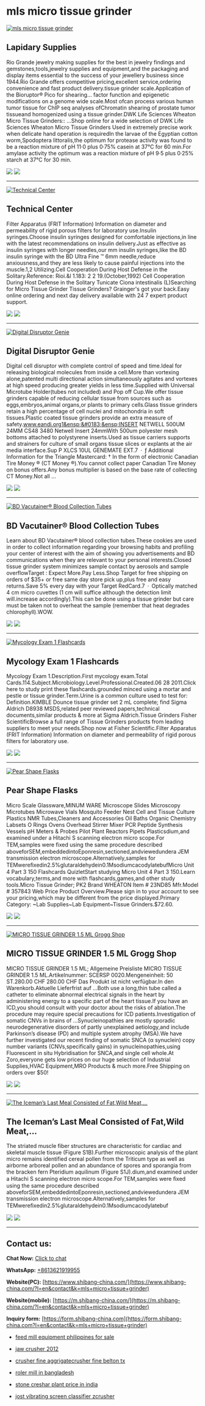 # mls micro tissue grinder

<a href="https://swt.shibang-china.com/?l=en&img&k=mls+micro+tissue+grinder" target="_blank">![mls micro tissue grinder](http://static.shibang-china.com/all-800x300/248.jpg)</a>

## Lapidary Supplies
Rio Grande jewelry making supplies for the best in jewelry findings and gemstones,tools,jewelry supplies and equipment,and the packaging and display items essential to the success of your jewellery business since 1944.Rio Grande offers competitive pricing,excellent service,ordering convenience and fast product delivery.tissue grinder scale.Application of the Bioruptor&#174; Pico for shearing… factor function and epigenetic modifications on a genome wide scale.Most ofcan process various human tumor tissue for ChIP seq analyses ofChromatin shearing of prostate tumor tissueand homogenized using a tissue grinder.DWK Life Sciences Wheaton Micro Tissue Grinders:: …Shop online for a wide selection of DWK Life Sciences Wheaton Micro Tissue Grinders Used in extremely precise work when delicate hand operation is requiredIn the larvae of the Egyptian cotton worm,Spodoptera littoralis,the optimum for protease activity was found to be a reaction mixture of pH 11&#183;0 plus 0&#183;75% casein at 37&#176;C for 60 min.For amylase activity the optimum was a reaction mixture of pH 9&#183;5 plus 0&#183;25% starch at 37&#176;C for 30 min.


<a href="https://whatsapp.shibangsoft.com/WhatsApp.php" target="_blank" title="WhatsApp">![](http://static.shibang-china.com/icon/whatsapp.png)</a> <a href="https://swt.shibang-china.com/?l=en&icon&k=mls+micro+tissue+grinder" target="_blank">![](http://static.shibang-china.com/icon/chat-en.png)</a>

---

<a href="https://swt.shibang-china.com/?l=en&img&k=mls+micro+tissue+grinder" target="_blank">![Technical Center](http://static.shibang-china.com/all-800x300/1295.jpg)</a>

## Technical Center
Filter Apparatus (FRIT Information) Information on diameter and permeability of rigid porous filters for laboratory use.Insulin syringes.Choose insulin syringes designed for comfortable injections,in line with the latest recommendations on insulin delivery.Just as effective as insulin syringes with longer needles,our mm insulin syringes,like the BD insulin syringe with the BD Ultra Fine ™ 6mm needle,reduce anxiousness,and they are less likely to cause painful injections into the muscle.1,2 Utilizing.Cell Cooperation During Host Defense in the Solitary.Reference: Rioi.&amp;l 1.183: 2 2 19.(October,1992) Cell Cooperation During Host Defense in the Solitary Tunicate Ciona intestinalis (L)Searching for Micro Tissue Grinder Tissue Grinders? Grainger's got your back.Easy online ordering and next day delivery available with 24 7 expert product support.


<a href="https://whatsapp.shibangsoft.com/WhatsApp.php" target="_blank" title="WhatsApp">![](http://static.shibang-china.com/icon/whatsapp.png)</a> <a href="https://swt.shibang-china.com/?l=en&icon&k=mls+micro+tissue+grinder" target="_blank">![](http://static.shibang-china.com/icon/chat-en.png)</a>

---

<a href="https://swt.shibang-china.com/?l=en&img&k=mls+micro+tissue+grinder" target="_blank">![Digital Disruptor Genie](http://static.shibang-china.com/all-800x300/371.jpg)</a>

## Digital Disruptor Genie
Digital cell disruptor with complete control of speed and time.Ideal for releasing biological molecules from inside a cell.More than vortexing alone,patented multi directional action simultaneously agitates and vortexes at high speed producing greater yields in less time.Supplied with Universal Microtube Holder(tubes not included) and Pop off Cup.We offer tissue grinders capable of reducing cellular tissue from sources such as eggs,embryos,animal organs,or plants to primary cells.Glass tissue grinders retain a high percentage of cell nuclei and mitochondria in soft tissues.Plastic coated tissue grinders provide an extra measure of safety.www.eandi.org1&ensp;&#0183;&ensp;INSERT NETWELL 500UM 24MM CS48 3480 Netwell Insert 24mmWith 500um polyester mesh bottoms attached to polystyrene inserts.Used as tissue carriers supports and strainers for culture of small organs tissue slices or explants at the air media interface.Sup P XLCS 10UL GENEMATE EXT.7&ensp;&#0183;&ensp;ƒ Additional Information for the Triangle Mastercard: † In the form of electronic Canadian Tire Money &#174; (CT Money &#174;).You cannot collect paper Canadian Tire Money on bonus offers.Any bonus multiplier is based on the base rate of collecting CT Money.Not all …


<a href="https://whatsapp.shibangsoft.com/WhatsApp.php" target="_blank" title="WhatsApp">![](http://static.shibang-china.com/icon/whatsapp.png)</a> <a href="https://swt.shibang-china.com/?l=en&icon&k=mls+micro+tissue+grinder" target="_blank">![](http://static.shibang-china.com/icon/chat-en.png)</a>

---

<a href="https://swt.shibang-china.com/?l=en&img&k=mls+micro+tissue+grinder" target="_blank">![BD Vacutainer&#174; Blood Collection Tubes](http://static.shibang-china.com/all-800x300/662.jpg)</a>

## BD Vacutainer&#174; Blood Collection Tubes
Learn about BD Vacutainer&#174; blood collection tubes.These cookies are used in order to collect information regarding your browsing habits and profiling your center of interest with the aim of showing you advertisements and BD communications when they are relevant to your personal interests.Closed tissue grinder system minimizes sample contact by aerosols and sample overflowTarget : Expect More.Pay Less.Shop Target for free shipping on orders of $35+ or free same day store pick up,plus free and easy returns.Save 5% every day with your Target RedCard.7&ensp;&#0183;&ensp;Optically matched 4 cm micro cuvettes (1 cm will suffice although the detection limit will.increase accordingly).This can be done using a tissue grinder but care must be taken not to overheat the sample (remember that heat degrades chlorophyll).WOW.


<a href="https://whatsapp.shibangsoft.com/WhatsApp.php" target="_blank" title="WhatsApp">![](http://static.shibang-china.com/icon/whatsapp.png)</a> <a href="https://swt.shibang-china.com/?l=en&icon&k=mls+micro+tissue+grinder" target="_blank">![](http://static.shibang-china.com/icon/chat-en.png)</a>

---

<a href="https://swt.shibang-china.com/?l=en&img&k=mls+micro+tissue+grinder" target="_blank">![Mycology Exam 1 Flashcards](http://static.shibang-china.com/all-800x300/119.jpg)</a>

## Mycology Exam 1 Flashcards
Mycology Exam 1.Description.First mycology exam.Total Cards.114.Subject.Microbiology.Level.Professional.Created.06 28 2011.Click here to study print these flashcards.grounded minced using a mortar and pestle or tissue grinder.Term.Urine is a common culture used to test for: Definition.KIMBLE Dounce tissue grinder set 2 mL complete; find Sigma Aldrich D8938 MSDS,related peer reviewed papers,technical documents,similar products &amp; more at Sigma Aldrich.Tissue Grinders Fisher ScientificBrowse a full range of Tissue Grinders products from leading suppliers to meet your needs.Shop now at Fisher Scientific.Filter Apparatus (FRIT Information) Information on diameter and permeability of rigid porous filters for laboratory use.


<a href="https://whatsapp.shibangsoft.com/WhatsApp.php" target="_blank" title="WhatsApp">![](http://static.shibang-china.com/icon/whatsapp.png)</a> <a href="https://swt.shibang-china.com/?l=en&icon&k=mls+micro+tissue+grinder" target="_blank">![](http://static.shibang-china.com/icon/chat-en.png)</a>

---

<a href="https://swt.shibang-china.com/?l=en&img&k=mls+micro+tissue+grinder" target="_blank">![Pear Shape Flasks](http://static.shibang-china.com/all-800x300/550.jpg)</a>

## Pear Shape Flasks
Micro Scale Glassware,MINUM WARE Microscope Slides Microscopy Microtubes Microwave Vials Mosquito Feeder Nest Cell and Tissue Culture Plastics NMR Tubes,Cleaners and Accessories Oil Baths Organic Chemistry Labsets O Rings Ovens Overhead Stirrer Mixer PCR Peptide Synthesis Vessels pH Meters &amp; Probes Pilot Plant Reactors Pipets Plasticsdium,and examined under a Hitachi S scanning electron micro scope.For TEM,samples were ﬁxed using the same procedure described aboveforSEM,embeddedintoEponresin,sectioned,andviewedundera JEM transmission electron microscope.Alternatively,samples for TEMwereﬁxedin2.5%glutaraldehydein0.1MsodiumcacodylatebufMicro Unit 4 Part 3 150 Flashcards QuizletStart studying Micro Unit 4 Part 3 150.Learn vocabulary,terms,and more with flashcards,games,and other study tools.Micro Tissue Grinder; PK2 Brand WHEATON Item # 23ND85 Mfr.Model # 357843 Web Price Product Overview.Please sign in to your account to see your pricing,which may be different from the price displayed.Primary Category: ~Lab Supplies~Lab Equipment~Tissue Grinders.$72.60.


<a href="https://whatsapp.shibangsoft.com/WhatsApp.php" target="_blank" title="WhatsApp">![](http://static.shibang-china.com/icon/whatsapp.png)</a> <a href="https://swt.shibang-china.com/?l=en&icon&k=mls+micro+tissue+grinder" target="_blank">![](http://static.shibang-china.com/icon/chat-en.png)</a>

---

<a href="https://swt.shibang-china.com/?l=en&img&k=mls+micro+tissue+grinder" target="_blank">![MICRO TISSUE GRINDER 1.5 ML Grogg Shop](http://static.shibang-china.com/all-800x300/66.jpg)</a>

## MICRO TISSUE GRINDER 1.5 ML Grogg Shop
MICRO TISSUE GRINDER 1.5 ML; Allgemeine Preisliste MICRO TISSUE GRINDER 1.5 ML.Artikelnummer: SCERSP 0020.Mengeneinheit: 50 ST.280.00 CHF 280.00 CHF Das Produkt ist nicht verf&#252;gbar.In den Warenkorb.Aktuelle Lieferfrist auf …Both use a long,thin tube called a catheter to eliminate abnormal electrical signals in the heart by administering energy to a specific part of the heart tissue.If you have an ICD,you should consult with your doctor about the risks of ablation.The procedure may require special precautions for ICD patients.Investigation of somatic CNVs in brains of …Synucleinopathies are mostly sporadic neurodegenerative disorders of partly unexplained aetiology,and include Parkinson’s disease (PD) and multiple system atrophy (MSA).We have further investigated our recent finding of somatic SNCA (α synuclein) copy number variants (CNVs,specifically gains) in synucleinopathies,using Fluorescent in situ Hybridisation for SNCA,and single cell whole.At Zoro,everyone gets low prices on our huge selection of Industrial Supplies,HVAC Equipment,MRO Products &amp; much more.Free Shipping on orders over $50!


<a href="https://whatsapp.shibangsoft.com/WhatsApp.php" target="_blank" title="WhatsApp">![](http://static.shibang-china.com/icon/whatsapp.png)</a> <a href="https://swt.shibang-china.com/?l=en&icon&k=mls+micro+tissue+grinder" target="_blank">![](http://static.shibang-china.com/icon/chat-en.png)</a>

---

<a href="https://swt.shibang-china.com/?l=en&img&k=mls+micro+tissue+grinder" target="_blank">![The Iceman’s Last Meal Consisted of Fat,Wild Meat,…](http://static.shibang-china.com/all-800x300/1307.jpg)</a>

## The Iceman’s Last Meal Consisted of Fat,Wild Meat,…
The striated muscle fiber structures are characteristic for cardiac and skeletal muscle tissue (Figure S1B).Further microscopic analysis of the plant micro remains identified cereal pollen from the Triticum type as well as airborne arboreal pollen and an abundance of spores and sporangia from the bracken fern Pteridium aquilinum (Figure S1J).dium,and examined under a Hitachi S scanning electron micro scope.For TEM,samples were ﬁxed using the same procedure described aboveforSEM,embeddedintoEponresin,sectioned,andviewedundera JEM transmission electron microscope.Alternatively,samples for TEMwereﬁxedin2.5%glutaraldehydein0.1Msodiumcacodylatebuf

<a href="https://whatsapp.shibangsoft.com/WhatsApp.php" target="_blank" title="WhatsApp">![](http://static.shibang-china.com/icon/whatsapp.png)</a> <a href="https://swt.shibang-china.com/?l=en&icon&k=mls+micro+tissue+grinder" target="_blank">![](http://static.shibang-china.com/icon/chat-en.png)</a>

---
## Contact us:

**Chat Now:** [Click to chat](https://swt.shibang-china.com?l=en&contact&k=mls+micro+tissue+grinder)

**WhatsApp:**  [+8613621919955](https://whatsapp.shibangsoft.com/WhatsApp.php)

**Website(PC):** [https://www.shibang-china.com/](https://www.shibang-china.com/?l=en&contact&k=mls+micro+tissue+grinder)

**Website(mobile):** [https://m.shibang-china.com/](https://m.shibang-china.com/?l=en&contact&k=mls+micro+tissue+grinder)

**Inquiry form:** [https://form.shibang-china.com](https://form.shibang-china.com?l=en&contact&k=mls+micro+tissue+grinder)

* [feed mill equipment philippines for sale](../141/feed%20mill%20equipment%20philippines%20for%20sale.md)

* [jaw crusher 2012](../142/jaw%20crusher%202012.md)

* [crusher fine aggrigatecrusher fine belton tx](../148/crusher%20fine%20aggrigatecrusher%20fine%20belton%20tx.md)

* [roler mill in bangladesh](../146/roler%20mill%20in%20bangladesh.md)

* [stone creshar plant price in india](../144/stone%20creshar%20plant%20price%20in%20india.md)

* [jost vibrating screen classifier zcrusher](../142/jost%20vibrating%20screen%20classifier%20zcrusher.md)